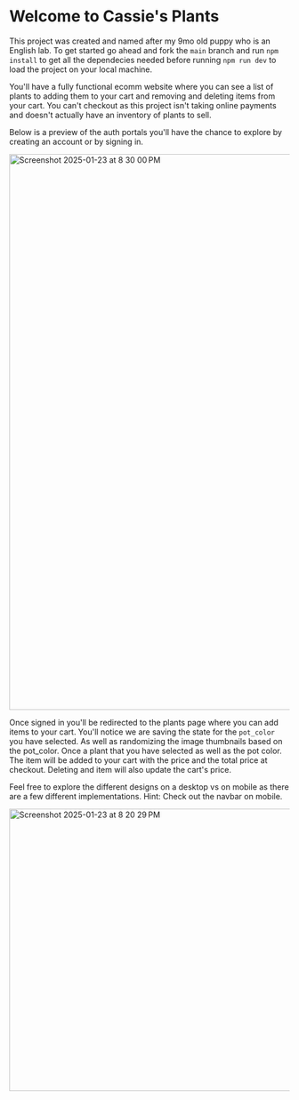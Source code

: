 # Welcome to Cassie's Plants

This project was created and named after my 9mo old puppy who is an English lab. To get started go ahead and fork the `main` branch and run `npm install` to get all the dependecies needed before running `npm run dev` to load the project on your local machine. 

You'll have a fully functional ecomm website where you can see a list of plants to adding them to your cart and removing and deleting items from your cart. You can't checkout as this project isn't taking online payments and doesn't actually have an inventory of plants to sell. 


Below is a preview of the auth portals you'll have the chance to explore by creating an account or by signing in.

<img width="1000" alt="Screenshot 2025-01-23 at 8 30 00 PM" src="https://github.com/user-attachments/assets/df5f504f-4838-41a6-884e-f1d41df24a49" />


Once signed in you'll be redirected to the plants page where you can add items to your cart. You'll notice we are saving the state for the `pot_color` you have selected. As well as randomizing the image thumbnails based on the pot_color. Once a plant that you have selected as well as the pot color. The item will be added to your cart with the price and the total price at checkout. Deleting and item will also update the cart's price.

Feel free to explore the different designs on a desktop vs on mobile as there are a few different implementations. Hint: Check out the navbar on mobile.


<img width="508" alt="Screenshot 2025-01-23 at 8 20 29 PM" src="https://github.com/user-attachments/assets/d3995762-b4af-45ed-91d0-6f3622d9a2cc" />

